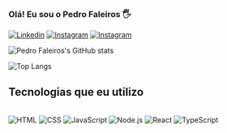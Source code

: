 ### Olá! Eu sou o Pedro Faleiros 🖐

[![Linkedin](https://img.shields.io/badge/LinkedIn-0077B5?style=for-the-badge&logo=linkedin&logoColor=white)](https://www.linkedin.com/in/pedro-faleiros-172360309)
[![Instagram](https://img.shields.io/badge/Instagram-E4405F?style=for-the-badge&logo=instagram&logoColor=white)](https://www.instagram.com/pedrofaleirosss)
[![Instagram](https://img.shields.io/badge/Gmail-D14836?style=for-the-badge&logo=gmail&logoColor=white)](https://mail.google.com/mail/?view=cm&fs=1&to=pedrofaleiros885@gmail.com&su=&body=)

![Pedro Faleiros's GitHub stats](https://github-readme-stats.vercel.app/api?username=pedrofaleirosss&show_icons=true&theme=dark)

![Top Langs](https://github-readme-stats.vercel.app/api/top-langs/?username=pedrofaleirosss&hide_progress=true&theme=dark)

## Tecnologias que eu utilizo

<div style="display: inline_block"><br/>
    <img alt="HTML" src="https://img.shields.io/badge/HTML5-E34F26?style=for-the-badge&logo=html5&logoColor=white" />
    <img alt="CSS" src="https://img.shields.io/badge/CSS3-1572B6?style=for-the-badge&logo=css3&logoColor=white" />
    <img alt="JavaScript" src="https://img.shields.io/badge/JavaScript-F7DF1E?style=for-the-badge&logo=javascript&logoColor=black" />
    <img alt="Node.js" src="https://img.shields.io/badge/Node.js-43853D?style=for-the-badge&logo=node.js&logoColor=white" />
    <img alt="React" src="https://img.shields.io/badge/React-20232A?style=for-the-badge&logo=react&logoColor=61DAFB" />
    <img alt="TypeScript" src="https://img.shields.io/badge/TypeScript-007ACC?style=for-the-badge&logo=typescript&logoColor=white" />
</div>
